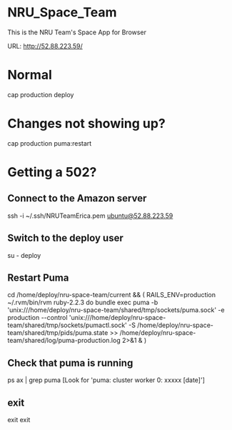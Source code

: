 # NRU_Space_Team
This is the NRU Team's Space App for Browser

URL: http://52.88.223.59/

# Normal
cap production deploy

# Changes not showing up?
cap production puma:restart

# Getting a 502?
## Connect to the Amazon server
ssh -i ~/.ssh/NRUTeamErica.pem ubuntu@52.88.223.59

## Switch to the deploy user
su - deploy

## Restart Puma
cd /home/deploy/nru-space-team/current && ( RAILS_ENV=production ~/.rvm/bin/rvm ruby-2.2.3 do bundle exec puma -b 'unix:///home/deploy/nru-space-team/shared/tmp/sockets/puma.sock'  -e production  --control 'unix:///home/deploy/nru-space-team/shared/tmp/sockets/pumactl.sock' -S /home/deploy/nru-space-team/shared/tmp/pids/puma.state  >> /home/deploy/nru-space-team/shared/log/puma-production.log 2>&1 & )

## Check that puma is running
ps ax | grep puma
[Look for 'puma: cluster worker 0: xxxxx [date]']

## exit
exit
exit